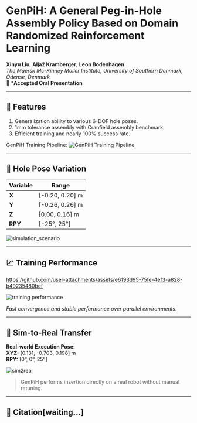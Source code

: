 # GenPiH: A General Peg-in-Hole Assembly Policy Based on Domain Randomized Reinforcement Learning

**Xinyu Liu**, **Aljaž Kramberger**, **Leon Bodenhagen**  
*The Maersk Mc-Kinney Moller Institute, University of Southern Denmark, Odense, Denmark*  
📍 ***Accepted Oral Presentation**

---

## 🧩 Features

1. Generalization ability to various 6-DOF hole poses.
2. 1mm tolerance assembly with Cranfield assembly benchmark.
3. Efficient training and nearly 100% success rate.

GenPiH Training Pipeline:
![GenPiH Training Pipeline](https://github.com/user-attachments/assets/afec79b5-856f-40a1-b944-4241a4c056a0)

---

## 🔄 Hole Pose Variation

| Variable | Range               |
|----------|---------------------|
| **X**    | \[-0.20, 0.20\] m   |
| **Y**    | \[-0.26, 0.26\] m   |
| **Z**    | \[0.00, 0.16\] m    |
| **RPY**  | \[-25°, 25°\]       |

![simulation_scenario](https://github.com/user-attachments/assets/6c2b165f-0cb2-4f29-bd0c-d27510ede56c)

---

## 📈 Training Performance

https://github.com/user-attachments/assets/e6193d95-75fe-4ef3-a828-b49235480bcf

![training performance](https://github.com/user-attachments/assets/1cac5868-0c91-4885-b4bd-e72ddb1efa42)

*Fast convergence and stable performance over parallel environments.*

---

## 🤖 Sim-to-Real Transfer

**Real-world Execution Pose:**  
**XYZ:** [0.131, -0.703, 0.198] m  
**RPY:** [0°, 0°, 25°]

![sim2real](https://github.com/user-attachments/assets/1ba56528-c9b1-49d8-b478-9257c4e5b645)

> GenPiH performs insertion directly on a real robot without manual retuning.

---

## 📄 Citation[waiting...]


